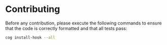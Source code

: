 # Contributing

Before any contribution, please execute the following commands to ensure that the code is correctly formatted and that all tests pass:

```bash
cog install-hook --all
```
